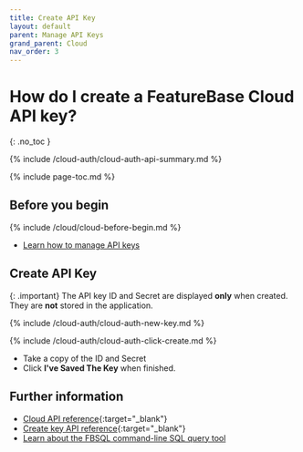 ```yaml
---
title: Create API Key
layout: default
parent: Manage API Keys
grand_parent: Cloud
nav_order: 3
---
```


# How do I create a FeatureBase Cloud API key?
{: .no_toc }

{% include /cloud-auth/cloud-auth-api-summary.md %}

{% include page-toc.md %}

## Before you begin

{% include /cloud/cloud-before-begin.md %}
* [Learn how to manage API keys](/docs/cloud/cloud-authentication/cloud-auth-manage/)

## Create API Key

{: .important}
The API key ID and Secret are displayed **only** when created. They are **not** stored in the application.

{% include /cloud-auth/cloud-auth-new-key.md %}

{% include /cloud-auth/cloud-auth-click-create.md %}

* Take a copy of the ID and Secret
* Click **I've Saved The Key** when finished.

## Further information

* [Cloud API reference](https://api-docs-featurebase-cloud.redoc.ly){:target="_blank"}
* [Create key API reference](https://api-docs-featurebase-cloud.redoc.ly/latest#operation/postKey){:target="_blank"}
* [Learn about the FBSQL command-line SQL query tool](/docs/tools/fbsql/fbsql-home)
